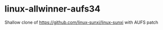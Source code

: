linux-allwinner-aufs34
======================

Shallow clone of https://github.com/linux-sunxi/linux-sunxi with AUFS patch
